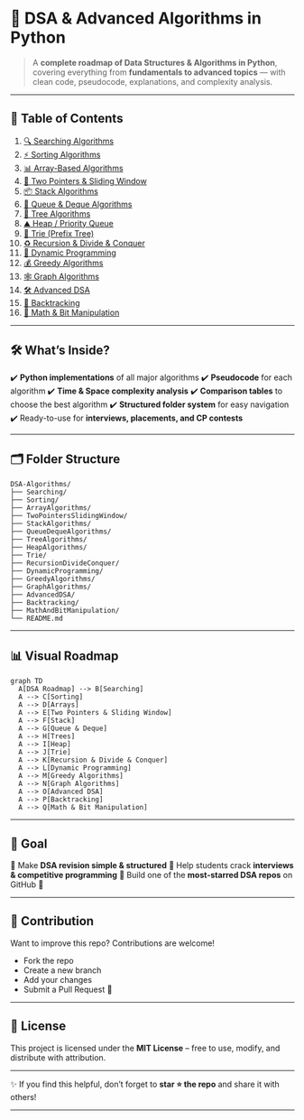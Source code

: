 # 🚀 DSA & Advanced Algorithms in Python

> A **complete roadmap of Data Structures & Algorithms in Python**, covering everything from **fundamentals to advanced topics** — with clean code, pseudocode, explanations, and complexity analysis.

---

## 📑 Table of Contents

1. [🔍 Searching Algorithms](./Searching/README.md)
2. [⚡ Sorting Algorithms](./Sorting/README.md)
3. [📊 Array-Based Algorithms](./ArrayAlgorithms/README.md)
4. [🎯 Two Pointers & Sliding Window](./TwoPointersSlidingWindow/README.md)
5. [📦 Stack Algorithms](./StackAlgorithms/README.md)
6. [📮 Queue & Deque Algorithms](./QueueDequeAlgorithms/README.md)
7. [🌳 Tree Algorithms](./TreeAlgorithms/README.md)
8. [⛰️ Heap / Priority Queue](./HeapAlgorithms/README.md)
9. [🔡 Trie (Prefix Tree)](./Trie/README.md)
10. [♻️ Recursion & Divide & Conquer](./RecursionDivideConquer/README.md)
11. [📐 Dynamic Programming](./DynamicProgramming/README.md)
12. [💰 Greedy Algorithms](./GreedyAlgorithms/README.md)
13. [🕸️ Graph Algorithms](./GraphAlgorithms/README.md)
14. [🛠️ Advanced DSA](./AdvancedDSA/README.md)
15. [🧩 Backtracking](./Backtracking/README.md)
16. [🧮 Math & Bit Manipulation](./MathAndBitManipulation/README.md)

---

## 🛠️ What’s Inside?

✔️ **Python implementations** of all major algorithms
✔️ **Pseudocode** for each algorithm
✔️ **Time & Space complexity analysis**
✔️ **Comparison tables** to choose the best algorithm
✔️ **Structured folder system** for easy navigation
✔️ Ready-to-use for **interviews, placements, and CP contests**

---

## 🗂️ Folder Structure

```
DSA-Algorithms/
├── Searching/
├── Sorting/
├── ArrayAlgorithms/
├── TwoPointersSlidingWindow/
├── StackAlgorithms/
├── QueueDequeAlgorithms/
├── TreeAlgorithms/
├── HeapAlgorithms/
├── Trie/
├── RecursionDivideConquer/
├── DynamicProgramming/
├── GreedyAlgorithms/
├── GraphAlgorithms/
├── AdvancedDSA/
├── Backtracking/
├── MathAndBitManipulation/
└── README.md
```

---

## 📊 Visual Roadmap

```mermaid
graph TD
  A[DSA Roadmap] --> B[Searching]
  A --> C[Sorting]
  A --> D[Arrays]
  A --> E[Two Pointers & Sliding Window]
  A --> F[Stack]
  A --> G[Queue & Deque]
  A --> H[Trees]
  A --> I[Heap]
  A --> J[Trie]
  A --> K[Recursion & Divide & Conquer]
  A --> L[Dynamic Programming]
  A --> M[Greedy Algorithms]
  A --> N[Graph Algorithms]
  A --> O[Advanced DSA]
  A --> P[Backtracking]
  A --> Q[Math & Bit Manipulation]
```

---

## 🎯 Goal

📌 Make **DSA revision simple & structured**
📌 Help students crack **interviews & competitive programming**
📌 Build one of the **most-starred DSA repos** on GitHub 🚀

---

## 🤝 Contribution

Want to improve this repo? Contributions are welcome!

* Fork the repo
* Create a new branch
* Add your changes
* Submit a Pull Request 🎉

---

## 📜 License

This project is licensed under the **MIT License** – free to use, modify, and distribute with attribution.

---

✨ If you find this helpful, don’t forget to **star ⭐ the repo** and share it with others!

---
